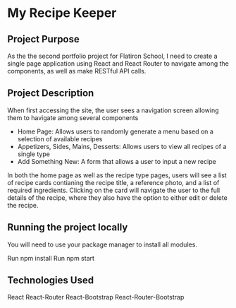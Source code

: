 # My Recipe Keeper

## Project Purpose
As the the second portfolio project for Flatiron School, I need to create a single page application using React and React Router to navigate among the components, as well as make RESTful API calls. 

## Project Description
When first accessing the site, the user sees a navigation screen allowing them to havigate among several components
- Home Page: Allows users to randomly generate a menu based on a selection of available recipes
- Appetizers, Sides, Mains, Desserts: Allows users to view all recipes of a single type
- Add Something New: A form that allows a user to input a new recipe

In both the home page as well as the recipe type pages, users will see a list of recipe cards contianing the recipe title, a reference photo, and a list of required ingredients. Clicking on the card will navigate the user to the full details of the recipe, where they also have the option to either edit or delete the recipe. 


## Running the project locally 

You will need to use your package manager to install all modules. 

Run npm install
Run npm start


## Technologies Used

React
React-Router
React-Bootstrap
React-Router-Bootstrap

